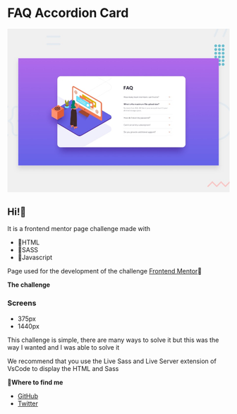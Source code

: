 # FAQ Accordion Card

![Design preview for the FAQ Accordion Card coding challenge](./src/design/desktop-preview.jpg)

## Hi!👋

It is a frontend mentor page challenge made with

- 🌟HTML
- 🌟SASS
- 🌟Javascript

Page used for the development of the challenge [Frontend Mentor](https://www.frontendmentor.io)🌟

**The challenge**

### Screens 
- 375px
- 1440px

This challenge is simple, there are many ways to solve it but this was the way I wanted and I was able to solve it

We recommend that you use the Live Sass and Live Server extension of VsCode to display the HTML and Sass

**💫Where to find me**

- [GitHub](https://github.com/mrLuisFer)
- [Twitter](https://twitter.com/lolesuncrak)
